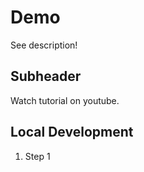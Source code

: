 # Demo

See description!


## Subheader
 Watch tutorial on youtube.

 ## Local Development

 1. Step 1


